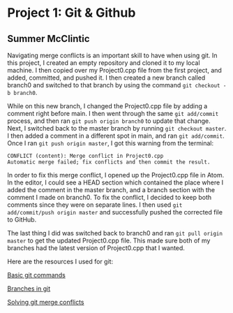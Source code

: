 # Project 1: Git & Github
## Summer McClintic

Navigating merge conflicts is an important skill to have when using git. In this project, I created an empty repository and cloned it to my local machine. I then copied over my Project0.cpp file from the first project, and added, committed, and pushed it. I then created a new branch called branch0 and switched to that branch by using the command `git checkout -b branch0`.

While on this new branch, I changed the Project0.cpp file by adding a comment right before main. I then went through the same `git add/commit` process, and then ran `git push origin branch0` to update that change. Next, I switched back to the master branch by running `git checkout master`. I then added a comment in a different spot in main, and ran `git add/commit`. Once I ran `git push origin master`, I got this warning from the terminal:
```
CONFLICT (content): Merge conflict in Project0.cpp
Automatic merge failed; fix conflicts and then commit the result.
```

In order to fix this merge conflict, I opened up the Project0.cpp file in Atom. In the editor, I could see a HEAD section which contained the place where I added the comment in the master branch, and a branch section with the comment I made on branch0. To fix the conflict, I decided to keep both comments since they were on separate lines. I then used `git add/commit/push origin master` and successfully pushed the corrected file to GitHub.

The last thing I did was switched back to branch0 and ran `git pull origin master` to get the updated Project0.cpp file. This made sure both of my branches had the latest version of Project0.cpp that I wanted.

Here are the resources I used for git:

[Basic git commands](https://docs.github.com/en/get-started/using-git/about-git)

[Branches in git](https://git-scm.com/book/en/v2/Git-Branching-Basic-Branching-and-Merging)

[Solving git merge conflicts](https://docs.github.com/en/pull-requests/collaborating-with-pull-requests/addressing-merge-conflicts/resolving-a-merge-conflict-using-the-command-line)
